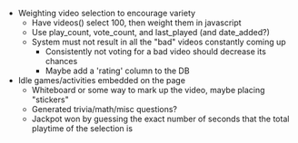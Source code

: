 - Weighting video selection to encourage variety
  - Have videos() select 100, then weight them in javascript
  - Use play_count, vote_count, and last_played (and date_added?)
  - System must not result in all the "bad" videos constantly coming up
    - Consistently not voting for a bad video should decrease its chances
    - Maybe add a 'rating' column to the DB
- Idle games/activities embedded on the page
  - Whiteboard or some way to mark up the video, maybe placing "stickers"
  - Generated trivia/math/misc questions?
  - Jackpot won by guessing the exact number of seconds that the total playtime of the selection is